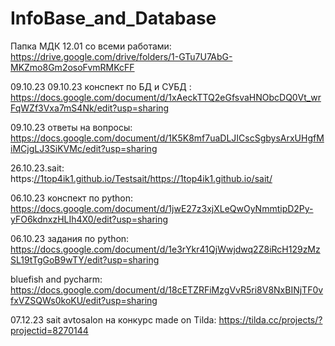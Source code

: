 # InfoBase_and_Database
Папка МДК 12.01 со всеми работами: https://drive.google.com/drive/folders/1-GTu7U7AbG-MKZmo8Gm2osoFvmRMKcFF

09.10.23 09.10.23 конспект по БД и СУБД : https://docs.google.com/document/d/1xAeckTTQ2eGfsvaHNObcDQ0Vt_wrFqWZf3Vxa7mS4Nk/edit?usp=sharing 

09.10.23 ответы на вопросы: https://docs.google.com/document/d/1K5K8mf7uaDLJICscSgbysArxUHgfMiMCjgLJ3SiKVMc/edit?usp=sharing

26.10.23.sait: https:[//1top4ik1.github.io/Testsait/](https://1top4ik1.github.io/sait/)https://1top4ik1.github.io/sait/

06.10.23  конспект по python: https://docs.google.com/document/d/1jwE27z3xjXLeQwOyNmmtipD2Py-yFO6kdnxzHLIh4X0/edit?usp=sharing

06.10.23 задания по python: https://docs.google.com/document/d/1e3rYkr41QjWwjdwq2Z8iRcH129zMzSL19tTgGoB9wTY/edit?usp=sharing

bluefish and pycharm: https://docs.google.com/document/d/18cETZRFiMzgVvR5ri8V8NxBINjTF0vfxVZSQWs0koKU/edit?usp=sharing

07.12.23 sait avtosalon на конкурс made on Tilda: https://tilda.cc/projects/?projectid=8270144








